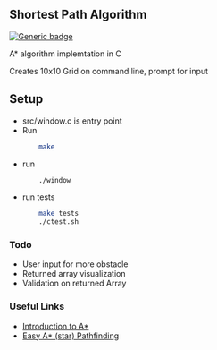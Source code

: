 ## Shortest Path Algorithm

[![Generic badge](https://img.shields.io/badge/NOT%20COMPLETED--<COLOR>.svg)](https://shields.io/)

A* algorithm implemtation in C

Creates 10x10 Grid on command line, prompt for input
## Setup
- src/window.c is entry point
- Run 
    ```sh
        make
    ```
- run 
    ```sh
        ./window
    ```
- run tests
    ```sh
        make tests
        ./ctest.sh
    ```


### Todo 
- User input for more obstacle
- Returned array visualization
- Validation on returned Array


### Useful Links
- [Introduction to A*](http://theory.stanford.edu/~amitp/GameProgramming/AStarComparison.html)
- [Easy A* (star) Pathfinding](https://medium.com/@nicholas.w.swift/easy-a-star-pathfinding-7e6689c7f7b2)
